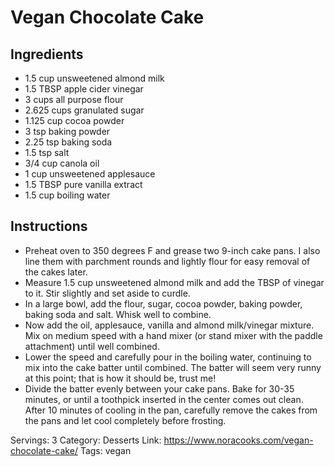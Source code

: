 # Vegan Chocolate Cake
## Ingredients
- 1.5 cup unsweetened almond milk
- 1.5 TBSP apple cider vinegar
- 3 cups all purpose flour
- 2.625 cups granulated sugar
- 1.125 cup cocoa powder
- 3 tsp baking powder
- 2.25 tsp baking soda
- 1.5 tsp salt
- 3/4 cup canola oil
- 1 cup unsweetened applesauce
- 1.5 TBSP pure vanilla extract
- 1.5 cup boiling water
## Instructions
- Preheat oven to 350 degrees F and grease two 9-inch cake pans. I also line them with parchment rounds and lightly flour for easy removal of the cakes later.
- Measure 1.5 cup unsweetened almond milk and add the TBSP of vinegar to it. Stir slightly and set aside to curdle.
- In a large bowl, add the flour, sugar, cocoa powder, baking powder, baking soda and salt. Whisk well to combine.
- Now add the oil, applesauce, vanilla and almond milk/vinegar mixture. Mix on medium speed with a hand mixer (or stand mixer with the paddle attachment) until well combined.
- Lower the speed and carefully pour in the boiling water, continuing to mix into the cake batter until combined. The batter will seem very runny at this point; that is how it should be, trust me!
- Divide the batter evenly between your cake pans. Bake for 30-35 minutes, or until a toothpick inserted in the center comes out clean. After 10 minutes of cooling in the pan, carefully remove the cakes from the pans and let cool completely before frosting.

Servings: 3
Category: Desserts
Link: https://www.noracooks.com/vegan-chocolate-cake/
Tags: vegan
